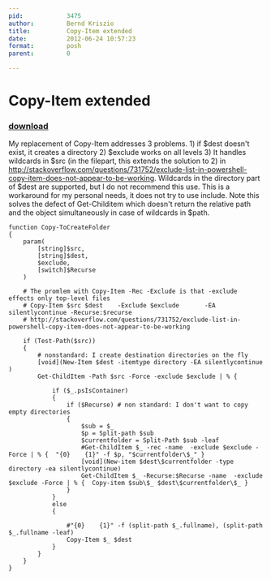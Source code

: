 ```yaml
---
pid:            3475
author:         Bernd Kriszio
title:          Copy-Item extended
date:           2012-06-24 10:57:23
format:         posh
parent:         0

---
```


# Copy-Item extended

### [download](Scripts\3475.ps1)

My replacement of Copy-Item addresses 3 problems. 1) if $dest doesn't exist, it creates a directory 2) $exclude works on all levels  3) It handles wildcards in $src (in the filepart, this extends the solution to 2) in http://stackoverflow.com/questions/731752/exclude-list-in-powershell-copy-item-does-not-appear-to-be-working. Wildcards in the directory part of $dest are supported, but I do not recommend this use. This is a workaround for my personal needs, it does not try to use include. Note this solves the defect of Get-Childitem which doesn't return the relative path and the object simultaneously in case of wildcards in $path.  

```posh
function Copy-ToCreateFolder
{
    param(
        [string]$src,
        [string]$dest,
        $exclude,
        [switch]$Recurse
    )
    
    # The promlem with Copy-Item -Rec -Exclude is that -exclude effects only top-level files
    # Copy-Item $src $dest    -Exclude $exclude       -EA silentlycontinue -Recurse:$recurse
    # http://stackoverflow.com/questions/731752/exclude-list-in-powershell-copy-item-does-not-appear-to-be-working
    
    if (Test-Path($src))
    {
        # nonstandard: I create destination directories on the fly
        [void](New-Item $dest -itemtype directory -EA silentlycontinue )
        Get-ChildItem -Path $src -Force -exclude $exclude | % {
            
            if ($_.psIsContainer)
            {
                if ($Recurse) # non standard: I don't want to copy empty directories
                {
                    $sub = $_
                    $p = Split-path $sub
                    $currentfolder = Split-Path $sub -leaf
                    #Get-ChildItem $_ -rec -name  -exclude $exclude -Force | % {  "{0}    {1}" -f $p, "$currentfolder\$_" }
                    [void](New-item $dest\$currentfolder -type directory -ea silentlycontinue)
                    Get-ChildItem $_ -Recurse:$Recurse -name  -exclude $exclude -Force | % {  Copy-item $sub\$_ $dest\$currentfolder\$_ }
                }
            }
            else
            {
                
                #"{0}    {1}" -f (split-path $_.fullname), (split-path $_.fullname -leaf)
                Copy-Item $_ $dest
            }
        }
    }
}

```
